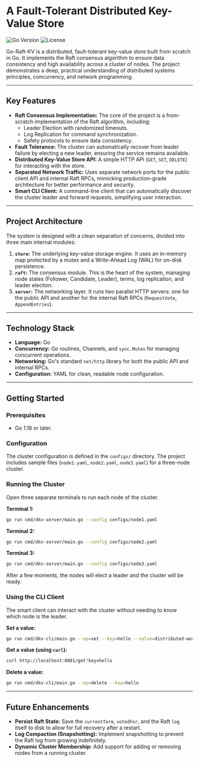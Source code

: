 # A Fault-Tolerant Distributed Key-Value Store

![Go Version](https://img.shields.io/badge/go-1.18+-blue.svg)
![License](https://img.shields.io/badge/license-MIT-green.svg)

Go-Raft-KV is a distributed, fault-tolerant key-value store built from scratch in Go. It implements the Raft consensus algorithm to ensure data consistency and high availability across a cluster of nodes. The project demonstrates a deep, practical understanding of distributed systems principles, concurrency, and network programming.

---

## Key Features

* **Raft Consensus Implementation:** The core of the project is a from-scratch implementation of the Raft algorithm, including:
    * Leader Election with randomized timeouts.
    * Log Replication for command synchronization.
    * Safety protocols to ensure data consistency.
* **Fault Tolerance:** The cluster can automatically recover from leader failure by electing a new leader, ensuring the service remains available.
* **Distributed Key-Value Store API:** A simple HTTP API (`GET`, `SET`, `DELETE`) for interacting with the store.
* **Separated Network Traffic:** Uses separate network ports for the public client API and internal Raft RPCs, mimicking production-grade architecture for better performance and security.
* **Smart CLI Client:** A command-line client that can automatically discover the cluster leader and forward requests, simplifying user interaction.

---

## Project Architecture

The system is designed with a clean separation of concerns, divided into three main internal modules:

1.  **`store`:** The underlying key-value storage engine. It uses an in-memory map protected by a mutex and a Write-Ahead Log (WAL) for on-disk persistence.
2.  **`raft`:** The consensus module. This is the heart of the system, managing node states (Follower, Candidate, Leader), terms, log replication, and leader election.
3.  **`server`:** The networking layer. It runs two parallel HTTP servers: one for the public API and another for the internal Raft RPCs (`RequestVote`, `AppendEntries`).

---

## Technology Stack

* **Language:** Go
* **Concurrency:** Go routines, Channels, and `sync.Mutex` for managing concurrent operations.
* **Networking:** Go's standard `net/http` library for both the public API and internal RPCs.
* **Configuration:** YAML for clean, readable node configuration.

---

## Getting Started

### Prerequisites

* Go 1.18 or later.

### Configuration

The cluster configuration is defined in the `configs/` directory. The project includes sample files (`node1.yaml`, `node2.yaml`, `node3.yaml`) for a three-node cluster.

### Running the Cluster

Open three separate terminals to run each node of the cluster.

**Terminal 1:**
```bash
go run cmd/dkv-server/main.go --config configs/node1.yaml
```

**Terminal 2:**

```bash
go run cmd/dkv-server/main.go --config configs/node2.yaml
```

**Terminal 3:**

```bash
go run cmd/dkv-server/main.go --config configs/node3.yaml
```

After a few moments, the nodes will elect a leader and the cluster will be ready.

### Using the CLI Client

The smart client can interact with the cluster without needing to know which node is the leader.

**Set a value:**

```bash
go run cmd/dkv-cli/main.go --op=set --key=hello --value=distributed-world
```

**Get a value (using `curl`):**

```bash
curl http://localhost:8081/get?key=hello
```

**Delete a value:**

```bash
go run cmd/dkv-cli/main.go --op=delete --key=hello
```

-----

## Future Enhancements

  * **Persist Raft State:** Save the `currentTerm`, `votedFor`, and the Raft `log` itself to disk to allow for full recovery after a restart.
  * **Log Compaction (Snapshotting):** Implement snapshotting to prevent the Raft log from growing indefinitely.
  * **Dynamic Cluster Membership:** Add support for adding or removing nodes from a running cluster.
